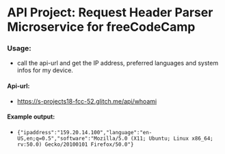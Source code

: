 # API Project: Request Header Parser Microservice for freeCodeCamp

### Usage:
- call the api-url and get the IP address, preferred languages and system infos for my device.

#### Api-url:
* https://s-projects18-fcc-52.glitch.me/api/whoami

#### Example output:
* `{"ipaddress":"159.20.14.100","language":"en-US,en;q=0.5","software":"Mozilla/5.0 (X11; Ubuntu; Linux x86_64; rv:50.0) Gecko/20100101 Firefox/50.0"}`